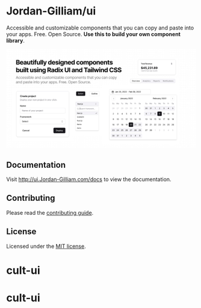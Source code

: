 # Jordan-Gilliam/ui

Accessible and customizable components that you can copy and paste into your apps. Free. Open Source. **Use this to build your own component library**.

![hero](apps/www/public/og.jpg)

## Documentation

Visit http://ui.Jordan-Gilliam.com/docs to view the documentation.

## Contributing

Please read the [contributing guide](/CONTRIBUTING.md).

## License

Licensed under the [MIT license](https://github.com/Jordan-Gilliam/ui/blob/main/LICENSE.md).
# cult-ui
# cult-ui
